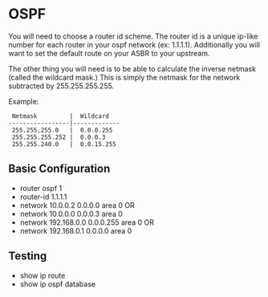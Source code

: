 # OSPF

You will need to choose a router id scheme.  The router id is a unique ip-like number for each router in your ospf network (ex: 1.1.1.1).  Additionally you will want to set the default route on your ASBR to your upstream.

The other thing you will need is to be able to calculate the inverse netmask (called the wildcard mask.)  This is simply the netmask for the network subtracted by 255.255.255.255.

Example:

	 Netmask         |  Wildcard  
	-----------------|-------------
	 255.255.255.0   |  0.0.0.255 
	 255.255.255.252 |  0.0.0.3
	 255.255.240.0   |  0.0.15.255

## Basic Configuration

* router ospf 1
* router-id 1.1.1.1
* network 10.0.0.2 0.0.0.0 area 0
		OR
* network 10.0.0.0 0.0.0.3 area 0
* network 192.168.0.0 0.0.0.255 area 0
		OR
* network 192.168.0.1 0.0.0.0 area 0

## Testing

* show ip route
* show ip ospf database
